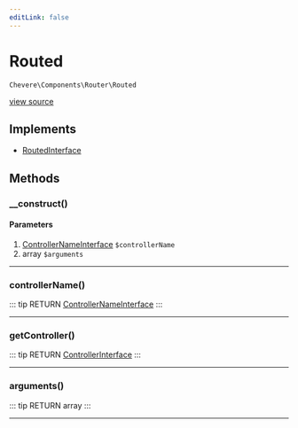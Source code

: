 ```yaml
---
editLink: false
---
```


# Routed

`Chevere\Components\Router\Routed`

[view source](https://github.com/chevere/chevere/blob/master/Router/Routed.php)

## Implements

- [RoutedInterface](../../Interfaces/Router/RoutedInterface.md)

## Methods

### __construct()

#### Parameters

1. [ControllerNameInterface](../../Interfaces/Action/ControllerNameInterface.md) `$controllerName`
2. array `$arguments`

---

### controllerName()

::: tip RETURN
[ControllerNameInterface](../../Interfaces/Action/ControllerNameInterface.md)
:::

---

### getController()

::: tip RETURN
[ControllerInterface](../../Interfaces/Action/ControllerInterface.md)
:::

---

### arguments()

::: tip RETURN
array
:::

---
